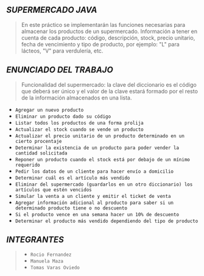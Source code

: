 ## _SUPERMERCADO JAVA_

>En este práctico se implementarán las funciones necesarias para almacenar los productos de un
supermercado. Información a tener en cuenta de cada producto: código, descripción, stock, precio
unitario, fecha de vencimiento y tipo de producto, por ejemplo: "L" para lácteos, "V" para
verdulería, etc.

## _ENUNCIADO DEL TRABAJO_

>Funcionalidad del supermercado: la clave del diccionario es el código que deberá ser único
y el valor de la clave estará formado por el resto de la información almacenados en una lista.
- `Agregar un nuevo producto`
- `Eliminar un producto dado su código`
- `Listar todos los productos de una forma prolija`
- `Actualizar el stock cuando se vende un producto`
- `Actualizar el precio unitario de un producto determinado en un cierto procentaje`
- `Determinar la existencia de un producto para poder vender la cantidad solicitada`
- `Reponer un producto cuando el stock está por debajo de un mínimo requerido`
- `Pedir los datos de un cliente para hacer envío a domicilio`
- `Determinar cuál es el artículo más vendido`
- `Eliminar del supermercado (guardarlos en un otro diccionario) los artículos que estén vencidos`
- `Simular la venta a un cliente y emitir el ticket de venta`
- `Agregar información adicional al producto para saber si un determinado producto tiene o no descuento`
- `Si el producto vence en una semana hacer un 10% de descuento`
- `Determinar el producto más vendido dependiendo del tipo de producto`

## _INTEGRANTES_

> - `Rocio Fernandez`
> - `Manuela Maza`
> - `Tomas Varas Oviedo`
